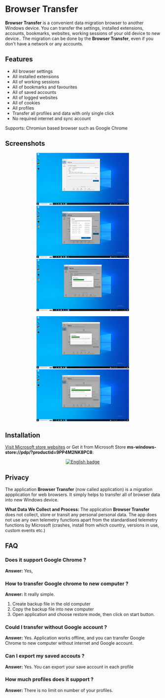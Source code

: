 # Browser Transfer
**Browser Transfer** is a convenient data migration browser to another Windows device. You can transfer the settings, installed extensions, accounts, bookmarks, websites, working sessions of your old device to new device..
The migration can be done by the **Browser Transfer**, even if you don't have a network or any accounts.

## Features
- All browser settings
- All installed extensions
- All of working sessions
- All of bookmarks and favourites
- All of saved accounts
- All of logged websites
- All of cookies
- All profiles
- Transfer all profiles and data with only single click
- No required internet and sync account

Supports:
Chromiun based browser such as Google Chrome

## Screenshots
<p align="center">
<img src="Screenshot/1.png" alt="Browser Transfer White Theme" width="300" /> 
<img src="Screenshot/2.png" alt="Browser Transfer White Theme" width="300" /> 
<img src="Screenshot/3.png" alt="Browser Transfer White Theme" width="300" /> 
</p>
<p align="center">
 <img src="Screenshot/4.png" alt=" Browser Transfer Black Theme" width="300" />
 <img src="Screenshot/5.png" alt=" Browser Transfer Black Theme" width="300" />
</p>

## Installation

[Visit Microsoft store websites](https://www.microsoft.com/store/apps/9PP4M2NK8PC8) or Get it from Microsoft Store **ms-windows-store://pdp/?productid=9PP4M2NK8PC8**:
<p align="center">
	<a href="ms-windows-store://pdp/?productid=9PG6WJGP511T"><img src='https://developer.microsoft.com/store/badges/images/English_get-it-from-MS.png' alt='English badge' width="150" /></a>
</p>


## Privacy

The application **Browser Transfer** (now called application) is a migration appplication for web browsers. It simply helps to transfer all of browser data into new Windows device.

**What Data We Collect and Process:** The application **Browser Transfer** does not collect, store or transit any personal personal data.
The app does not use any own telemetry functions apart from the standardised telemetry functions by Microsoft (crashes, install from which country, versions in use, custom events etc.)

## FAQ 
### Does it support Google Chrome ?
**Answer:** Yes, 

### How to transfer Google chrome to new computer ?
**Answer:** It really simple. 
1. Create backup file in the old computer
2. Copy the backup file into new computer
3. Open application and choose restore mode, then click on start button. 

### Could I transfer without Google account ?
**Answer:** Yes. Application works offline, and you can transfer Google Chrome to new computer without internet and Google account.

### Can I export my saved accouts ?
**Answer:** Yes. You can export your save account in each profile

### How much profiles does it support ?
**Answer:** There is no limit on number of your profiles. 
